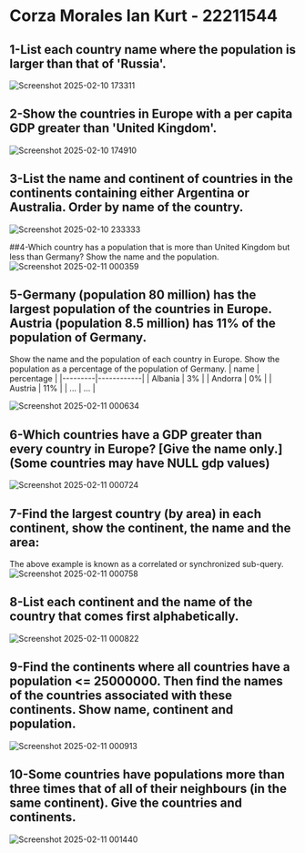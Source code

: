 # **Corza Morales Ian Kurt - 22211544**

## 1-List each country name where the population is larger than that of 'Russia'.

![Screenshot 2025-02-10 173311](https://github.com/user-attachments/assets/0effa11b-c2cd-410a-9f5a-7ee144bcacaa)



## 2-Show the countries in Europe with a per capita GDP greater than 'United Kingdom'.

![Screenshot 2025-02-10 174910](https://github.com/user-attachments/assets/6068022b-559a-4487-9a9f-b0f002832adb)


## 3-List the name and continent of countries in the continents containing either Argentina or Australia. Order by name of the country.
![Screenshot 2025-02-10 233333](https://github.com/user-attachments/assets/b8693bc0-db5f-4d88-9491-53b0d94df67d)

##4-Which country has a population that is more than United Kingdom but less than Germany? Show the name and the population.
![Screenshot 2025-02-11 000359](https://github.com/user-attachments/assets/11032a8a-5e18-4708-abc8-b9cd70a69db9)

## 5-Germany (population 80 million) has the largest population of the countries in Europe. Austria (population 8.5 million) has 11% of the population of Germany.

Show the name and the population of each country in Europe. Show the population as a percentage of the population of Germany.
| name    | percentage |
|---------|------------|
| Albania | 3%         |
| Andorra | 0%         |
| Austria | 11%        |
| ...     | ...        |

![Screenshot 2025-02-11 000634](https://github.com/user-attachments/assets/2e487683-0145-4d29-929d-dc202dab3f50)

## 6-Which countries have a GDP greater than every country in Europe? [Give the name only.] (Some countries may have NULL gdp values)
![Screenshot 2025-02-11 000724](https://github.com/user-attachments/assets/4cf87219-dfe3-4678-a438-858a6de3f399)



## 7-Find the largest country (by area) in each continent, show the continent, the name and the area:

The above example is known as a correlated or synchronized sub-query.
![Screenshot 2025-02-11 000758](https://github.com/user-attachments/assets/c50d0f31-cc8f-49da-9f0e-4f0344031387)

## 8-List each continent and the name of the country that comes first alphabetically.
![Screenshot 2025-02-11 000822](https://github.com/user-attachments/assets/a8f5926c-99f1-4c72-843e-85a9c49eefd9)

## 9-Find the continents where all countries have a population <= 25000000. Then find the names of the countries associated with these continents. Show name, continent and population.
![Screenshot 2025-02-11 000913](https://github.com/user-attachments/assets/f123e685-9c6a-4494-bbc8-b00d221f7f5e)

## 10-Some countries have populations more than three times that of all of their neighbours (in the same continent). Give the countries and continents.
![Screenshot 2025-02-11 001440](https://github.com/user-attachments/assets/5486f109-dffc-4504-95f4-b493762023fe)
